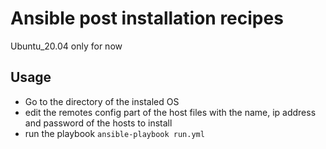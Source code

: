 # Ansible post installation recipes
Ubuntu_20.04 only for now  
## Usage  
- Go to the directory of the instaled OS  
- edit the remotes config part of the host files with the name, ip address and password of the hosts to install  
- run the playbook `ansible-playbook run.yml`  
